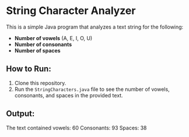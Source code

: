 # String Character Analyzer

This is a simple Java program that analyzes a text string for the following:
- **Number of vowels** (A, E, I, O, U)
- **Number of consonants**
- **Number of spaces**

## How to Run:
1. Clone this repository.
2. Run the `StringCharacters.java` file to see the number of vowels, consonants, and spaces in the provided text.

## Output:
The text contained vowels: 60
Consonants: 93
Spaces: 38
